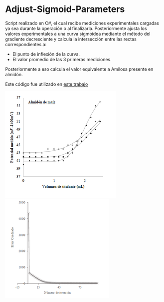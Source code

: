 # Adjust-Sigmoid-Parameters

Script realizado en C#, el cual recibe mediciones experimentales cargadas ya sea durante la operación o al finalizarla.
Posteriormente ajusta los valores experimentales a una curva sigmoidea mediante el método del gradiente decresciente y 
calcula la intersección entre las rectas correspondientes a:

- El punto de inflexión de la curva.
- El valor promedio de las 3 primeras mediciones.

Posteriormente a eso calcula el valor equivalente a Amilosa presente en almidón.

Este código fue utilizado en [este trabajo](https://revistas.unc.edu.ar/index.php/FCEFyN/article/view/16779/23397)

![ajuste](/imagenes/ajuste.png)
![convergencia](/imagenes/convergencia.png)
